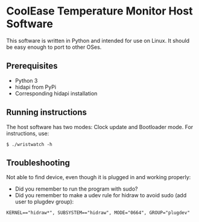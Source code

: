 # CoolEase Temperature Monitor Host Software

This software is written in Python and intended for use on Linux. It should be
easy enough to port to other OSes.

## Prerequisites

 * Python 3
 * hidapi from PyPi
 * Corresponding hidapi installation

## Running instructions

The host software has two modes: Clock update and Bootloader mode. For
instructions, use:

```
$ ./wristwatch -h
```

## Troubleshooting

Not able to find device, even though it is plugged in and working properly:

 - Did you remember to run the program with sudo?
 - Did you remember to make a udev rule for hidraw to avoid sudo (add user to
   plugdev group):

```
KERNEL=="hidraw*", SUBSYSTEM=="hidraw", MODE="0664", GROUP="plugdev"
```

